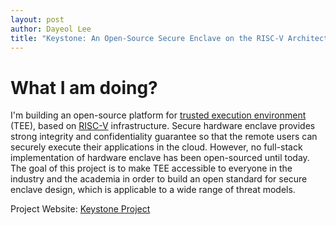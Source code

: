 ```yaml
---
layout: post
author: Dayeol Lee
title: "Keystone: An Open-Source Secure Enclave on the RISC-V Architecture"
---
```


# What I am doing?

I'm building an open-source platform for [trusted execution
environment](https://en.wikipedia.org/wiki/Trusted_execution_environment)
(TEE), based on [RISC-V](https://en.wikipedia.org/wiki/RISC-V) infrastructure.
Secure hardware enclave provides strong integrity and confidentiality guarantee 
so that the remote users can securely execute their applications in the cloud.
However, no full-stack implementation of hardware enclave has been open-sourced 
until today. The goal of this project is to make TEE accessible to everyone in the industry
and the academia in order to build an open standard for secure enclave design,
which is applicable to a wide range of threat models.

Project Website: [Keystone Project](https://keystone-enclave.github.io)
